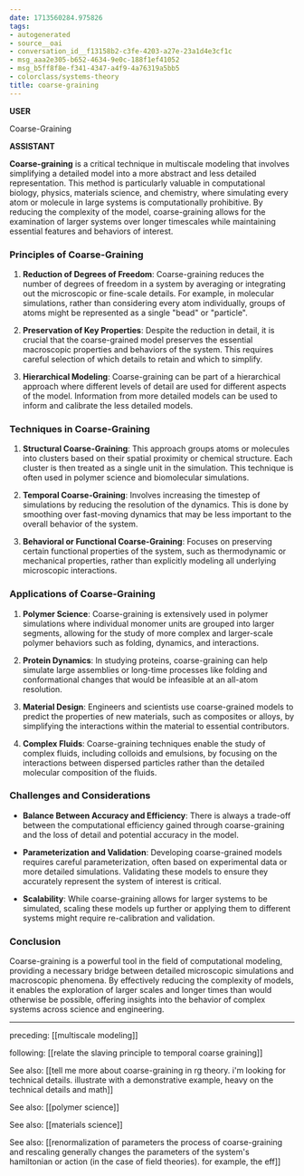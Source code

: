 ```yaml
---
date: 1713560284.975826
tags:
- autogenerated
- source__oai
- conversation_id__f13158b2-c3fe-4203-a27e-23a1d4e3cf1c
- msg_aaa2e305-b652-4634-9e0c-188f1ef41052
- msg_b5ff8f8e-f341-4347-a4f9-4a76319a5bb5
- colorclass/systems-theory
title: coarse-graining
---
```


**USER**

Coarse-Graining


**ASSISTANT**

**Coarse-graining** is a critical technique in multiscale modeling that involves simplifying a detailed model into a more abstract and less detailed representation. This method is particularly valuable in computational biology, physics, materials science, and chemistry, where simulating every atom or molecule in large systems is computationally prohibitive. By reducing the complexity of the model, coarse-graining allows for the examination of larger systems over longer timescales while maintaining essential features and behaviors of interest.

### Principles of Coarse-Graining

1. **Reduction of Degrees of Freedom**: Coarse-graining reduces the number of degrees of freedom in a system by averaging or integrating out the microscopic or fine-scale details. For example, in molecular simulations, rather than considering every atom individually, groups of atoms might be represented as a single "bead" or "particle".

2. **Preservation of Key Properties**: Despite the reduction in detail, it is crucial that the coarse-grained model preserves the essential macroscopic properties and behaviors of the system. This requires careful selection of which details to retain and which to simplify.

3. **Hierarchical Modeling**: Coarse-graining can be part of a hierarchical approach where different levels of detail are used for different aspects of the model. Information from more detailed models can be used to inform and calibrate the less detailed models.

### Techniques in Coarse-Graining

1. **Structural Coarse-Graining**: This approach groups atoms or molecules into clusters based on their spatial proximity or chemical structure. Each cluster is then treated as a single unit in the simulation. This technique is often used in polymer science and biomolecular simulations.

2. **Temporal Coarse-Graining**: Involves increasing the timestep of simulations by reducing the resolution of the dynamics. This is done by smoothing over fast-moving dynamics that may be less important to the overall behavior of the system.

3. **Behavioral or Functional Coarse-Graining**: Focuses on preserving certain functional properties of the system, such as thermodynamic or mechanical properties, rather than explicitly modeling all underlying microscopic interactions.

### Applications of Coarse-Graining

1. **Polymer Science**: Coarse-graining is extensively used in polymer simulations where individual monomer units are grouped into larger segments, allowing for the study of more complex and larger-scale polymer behaviors such as folding, dynamics, and interactions.

2. **Protein Dynamics**: In studying proteins, coarse-graining can help simulate large assemblies or long-time processes like folding and conformational changes that would be infeasible at an all-atom resolution.

3. **Material Design**: Engineers and scientists use coarse-grained models to predict the properties of new materials, such as composites or alloys, by simplifying the interactions within the material to essential contributors.

4. **Complex Fluids**: Coarse-graining techniques enable the study of complex fluids, including colloids and emulsions, by focusing on the interactions between dispersed particles rather than the detailed molecular composition of the fluids.

### Challenges and Considerations

- **Balance Between Accuracy and Efficiency**: There is always a trade-off between the computational efficiency gained through coarse-graining and the loss of detail and potential accuracy in the model.

- **Parameterization and Validation**: Developing coarse-grained models requires careful parameterization, often based on experimental data or more detailed simulations. Validating these models to ensure they accurately represent the system of interest is critical.

- **Scalability**: While coarse-graining allows for larger systems to be simulated, scaling these models up further or applying them to different systems might require re-calibration and validation.

### Conclusion

Coarse-graining is a powerful tool in the field of computational modeling, providing a necessary bridge between detailed microscopic simulations and macroscopic phenomena. By effectively reducing the complexity of models, it enables the exploration of larger scales and longer times than would otherwise be possible, offering insights into the behavior of complex systems across science and engineering.


---

preceding: [[multiscale modeling]]  


following: [[relate the slaving principle to temporal coarse graining]]

See also: [[tell me more about coarse-graining in rg theory. i'm looking for technical details. illustrate with a demonstrative example, heavy on the technical details and math]]


See also: [[polymer science]]


See also: [[materials science]]


See also: [[renormalization of parameters the process of coarse-graining and rescaling generally changes the parameters of the system's hamiltonian or action (in the case of field theories). for example, the eff]]